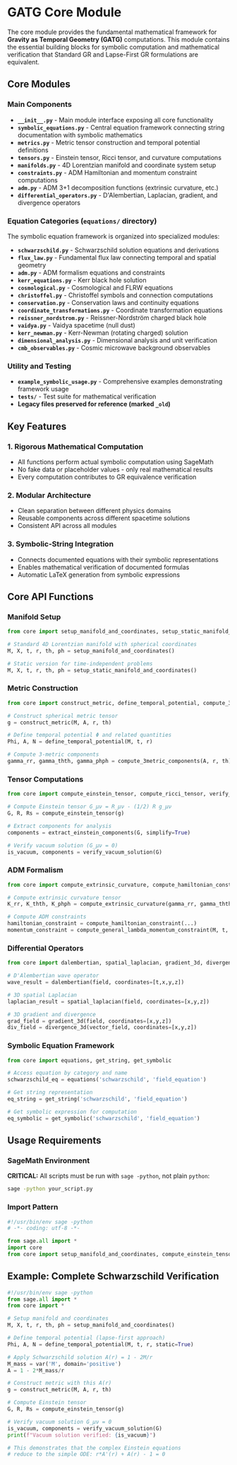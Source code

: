 # GATG Core Module

The core module provides the fundamental mathematical framework for **Gravity as Temporal Geometry (GATG)** computations. This module contains the essential building blocks for symbolic computation and mathematical verification that Standard GR and Lapse-First GR formulations are equivalent.

## Core Modules

### Main Components

- **`__init__.py`** - Main module interface exposing all core functionality
- **`symbolic_equations.py`** - Central equation framework connecting string documentation with symbolic mathematics
- **`metrics.py`** - Metric tensor construction and temporal potential definitions
- **`tensors.py`** - Einstein tensor, Ricci tensor, and curvature computations
- **`manifolds.py`** - 4D Lorentzian manifold and coordinate system setup
- **`constraints.py`** - ADM Hamiltonian and momentum constraint computations
- **`adm.py`** - ADM 3+1 decomposition functions (extrinsic curvature, etc.)
- **`differential_operators.py`** - D'Alembertian, Laplacian, gradient, and divergence operators

### Equation Categories (`equations/` directory)

The symbolic equation framework is organized into specialized modules:

- **`schwarzschild.py`** - Schwarzschild solution equations and derivations
- **`flux_law.py`** - Fundamental flux law connecting temporal and spatial geometry
- **`adm.py`** - ADM formalism equations and constraints
- **`kerr_equations.py`** - Kerr black hole solution
- **`cosmological.py`** - Cosmological and FLRW equations
- **`christoffel.py`** - Christoffel symbols and connection computations
- **`conservation.py`** - Conservation laws and continuity equations
- **`coordinate_transformations.py`** - Coordinate transformation equations
- **`reissner_nordstrom.py`** - Reissner-Nordström charged black hole
- **`vaidya.py`** - Vaidya spacetime (null dust)
- **`kerr_newman.py`** - Kerr-Newman (rotating charged) solution
- **`dimensional_analysis.py`** - Dimensional analysis and unit verification
- **`cmb_observables.py`** - Cosmic microwave background observables

### Utility and Testing

- **`example_symbolic_usage.py`** - Comprehensive examples demonstrating framework usage
- **`tests/`** - Test suite for mathematical verification
- **Legacy files preserved for reference (marked `_old`)**

## Key Features

### 1. Rigorous Mathematical Computation

- All functions perform actual symbolic computation using SageMath
- No fake data or placeholder values - only real mathematical results
- Every computation contributes to GR equivalence verification

### 2. Modular Architecture

- Clean separation between different physics domains
- Reusable components across different spacetime solutions
- Consistent API across all modules

### 3. Symbolic-String Integration

- Connects documented equations with their symbolic representations
- Enables mathematical verification of documented formulas
- Automatic LaTeX generation from symbolic expressions

## Core API Functions

### Manifold Setup

```python
from core import setup_manifold_and_coordinates, setup_static_manifold_and_coordinates

# Standard 4D Lorentzian manifold with spherical coordinates
M, X, t, r, th, ph = setup_manifold_and_coordinates()

# Static version for time-independent problems
M, X, t, r, th, ph = setup_static_manifold_and_coordinates()
```

### Metric Construction

```python
from core import construct_metric, define_temporal_potential, compute_3metric_components

# Construct spherical metric tensor
g = construct_metric(M, A, r, th)

# Define temporal potential Φ and related quantities
Phi, A, N = define_temporal_potential(M, t, r)

# Compute 3-metric components
gamma_rr, gamma_thth, gamma_phph = compute_3metric_components(A, r, th)
```

### Tensor Computations

```python
from core import compute_einstein_tensor, compute_ricci_tensor, verify_vacuum_solution

# Compute Einstein tensor G_μν = R_μν - (1/2) R g_μν
G, R, Rs = compute_einstein_tensor(g)

# Extract components for analysis
components = extract_einstein_components(G, simplify=True)

# Verify vacuum solution (G_μν = 0)
is_vacuum, components = verify_vacuum_solution(G)
```

### ADM Formalism

```python
from core import compute_extrinsic_curvature, compute_hamiltonian_constraint

# Compute extrinsic curvature tensor
K_rr, K_thth, K_phph = compute_extrinsic_curvature(gamma_rr, gamma_thth, gamma_phph, N, t)

# Compute ADM constraints
hamiltonian_constraint = compute_hamiltonian_constraint(...)
momentum_constraint = compute_general_lambda_momentum_constraint(M, t, r)
```

### Differential Operators

```python
from core import dalembertian, spatial_laplacian, gradient_3d, divergence_3d

# D'Alembertian wave operator
wave_result = dalembertian(field, coordinates=[t,x,y,z])

# 3D spatial Laplacian
laplacian_result = spatial_laplacian(field, coordinates=[x,y,z])

# 3D gradient and divergence
grad_field = gradient_3d(field, coordinates=[x,y,z])
div_field = divergence_3d(vector_field, coordinates=[x,y,z])
```

### Symbolic Equation Framework

```python
from core import equations, get_string, get_symbolic

# Access equation by category and name
schwarzschild_eq = equations('schwarzschild', 'field_equation')

# Get string representation
eq_string = get_string('schwarzschild', 'field_equation')

# Get symbolic expression for computation
eq_symbolic = get_symbolic('schwarzschild', 'field_equation')
```

## Usage Requirements

### SageMath Environment

**CRITICAL:** All scripts must be run with `sage -python`, not plain `python`:

```bash
sage -python your_script.py
```

### Import Pattern

```python
#!/usr/bin/env sage -python
# -*- coding: utf-8 -*-

from sage.all import *
import core
from core import setup_manifold_and_coordinates, compute_einstein_tensor
```

## Example: Complete Schwarzschild Verification

```python
#!/usr/bin/env sage -python
from sage.all import *
from core import *

# Setup manifold and coordinates
M, X, t, r, th, ph = setup_manifold_and_coordinates()

# Define temporal potential (lapse-first approach)
Phi, A, N = define_temporal_potential(M, t, r, static=True)

# Apply Schwarzschild solution A(r) = 1 - 2M/r
M_mass = var('M', domain='positive')
A = 1 - 2*M_mass/r

# Construct metric with this A(r)
g = construct_metric(M, A, r, th)

# Compute Einstein tensor
G, R, Rs = compute_einstein_tensor(g)

# Verify vacuum solution G_μν = 0
is_vacuum, components = verify_vacuum_solution(G)
print(f"Vacuum solution verified: {is_vacuum}")

# This demonstrates that the complex Einstein equations
# reduce to the simple ODE: r*A'(r) + A(r) - 1 = 0
```
